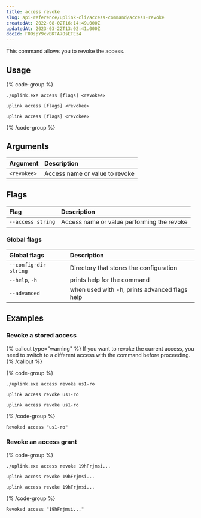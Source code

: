 ```yaml
---
title: access revoke
slug: api-reference/uplink-cli/access-command/access-revoke
createdAt: 2022-08-02T16:14:49.000Z
updatedAt: 2023-03-22T13:02:41.000Z
docId: FOOspY9cvBKTA7OsETEz4
---
```


This command allows you to revoke the access.

## Usage

{% code-group %}
```windows
./uplink.exe access [flags] <revokee>
```

```linux
uplink access [flags] <revokee>
```

```macos
uplink access [flags] <revokee>
```
{% /code-group %}

## Arguments

| Argument    | Description                    |
| :---------- | :----------------------------- |
| `<revokee>` | Access name or value to revoke |

## Flags

| Flag              | Description                                |
| :---------------- | :----------------------------------------- |
| `--access string` | Access name or value performing the revoke |

### Global flags

| Global flags          | Description                                   |
| :-------------------- | :-------------------------------------------- |
| `--config-dir string` | Directory that stores the configuration       |
| `--help`, `-h`        | prints help for the command                   |
| `--advanced`          | when used with -h, prints advanced flags help |

## Examples

### Revoke a stored access

{% callout type="warning"  %} 
If you want to revoke the current access, you need to switch to a different access with the [](docId\:d-btqElDJY9m26QIKJYP-) command before proceeding.
{% /callout %}

{% code-group %}
```windows
./uplink.exe access revoke us1-ro
```

```linux
uplink access revoke us1-ro
```

```macos
uplink access revoke us1-ro
```
{% /code-group %}

```Text
Revoked access "us1-ro"
```

### Revoke an access grant

{% code-group %}
```windows
./uplink.exe access revoke 19hFrjmsi...
```

```linux
uplink access revoke 19hFrjmsi...
```

```macos
uplink access revoke 19hFrjmsi...
```
{% /code-group %}

```Text
Revoked access "19hFrjmsi..."
```

